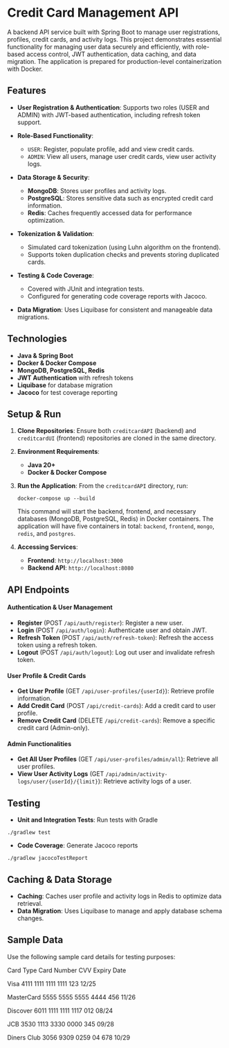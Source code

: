 # **Credit Card Management API**

A backend API service built with Spring Boot to manage user registrations, profiles, credit cards, and activity logs. This project demonstrates essential functionality for managing user data securely and efficiently, with role-based access control, JWT authentication, data caching, and data migration. The application is prepared for production-level containerization with Docker.

## **Features**

* **User Registration & Authentication**: Supports two roles (USER and ADMIN) with JWT-based authentication, including refresh token support.
* **Role-Based Functionality**:
  
  * `USER`: Register, populate profile, add and view credit cards.
  * `ADMIN`: View all users, manage user credit cards, view user activity logs.
* **Data Storage & Security**:
  * **MongoDB**: Stores user profiles and activity logs.
  * **PostgreSQL**: Stores sensitive data such as encrypted credit card information.
  * **Redis**: Caches frequently accessed data for performance optimization.
* **Tokenization & Validation**:
  * Simulated card tokenization (using Luhn algorithm on the frontend).
  * Supports token duplication checks and prevents storing duplicated cards.
* **Testing & Code Coverage**:
  * Covered with JUnit and integration tests.
  * Configured for generating code coverage reports with Jacoco.
* **Data Migration**: Uses Liquibase for consistent and manageable data migrations.


## Technologies

* **Java & Spring Boot**
* **Docker & Docker Compose**
* **MongoDB, PostgreSQL, Redis**
* **JWT Authentication** with refresh tokens
* **Liquibase** for database migration
* **Jacoco** for test coverage reporting

## Setup & Run
1. **Clone Repositories**: Ensure both `creditcardAPI` (backend) and `creditcardUI` (frontend) repositories are cloned in the same directory.

3. **Environment Requirements**:
   * **Java 20+**
   * **Docker & Docker Compose**
7. **Run the Application**: From the `creditcardAPI` directory, run:

    `docker-compose up --build`

    This command will start the backend, frontend, and necessary databases (MongoDB, PostgreSQL, Redis) in Docker containers. The application will have five containers in total: `backend`, `frontend`, `mongo`, `redis`, and `postgres`.

14. **Accessing Services**:

    *   **Frontend**: `http://localhost:3000`
    *   **Backend API**: `http://localhost:8080`


## API Endpoints

#### **Authentication & User Management**

* **Register** (POST `/api/auth/register`): Register a new user.
* **Login** (POST `/api/auth/login`): Authenticate user and obtain JWT.
* **Refresh Token** (POST `/api/auth/refresh-token`): Refresh the access token using a refresh token.
* **Logout** (POST `/api/auth/logout`): Log out user and invalidate refresh token.

#### User Profile & Credit Cards

* **Get User Profile** (GET `/api/user-profiles/{userId}`): Retrieve profile information.
* **Add Credit Card** (POST `/api/credit-cards`): Add a credit card to user profile.
* **Remove Credit Card** (DELETE `/api/credit-cards`): Remove a specific credit card (Admin-only).

#### Admin Functionalities

* **Get All User Profiles** (GET `/api/user-profiles/admin/all`): Retrieve all user profiles.
* **View User Activity Logs** (GET `/api/admin/activity-logs/user/{userId}/{limit}`): Retrieve activity logs of a user.

## Testing

* **Unit and Integration Tests**: Run tests with Gradle

`./gradlew test`

* **Code Coverage**: Generate Jacoco reports

`./gradlew jacocoTestReport`

## Caching & Data Storage

* **Caching**: Caches user profile and activity logs in Redis to optimize data retrieval.
* **Data Migration**: Uses Liquibase to manage and apply database schema changes.

## Sample Data

Use the following sample card details for testing purposes:

Card Type	Card Number	CVV	Expiry Date

Visa	4111 1111 1111 1111	123	12/25

MasterCard	5555 5555 5555 4444	456	11/26

Discover	6011 1111 1111 1117	012	08/24

JCB	3530 1113 3330 0000	345	09/28

Diners Club	3056 9309 0259 04	678	10/29
